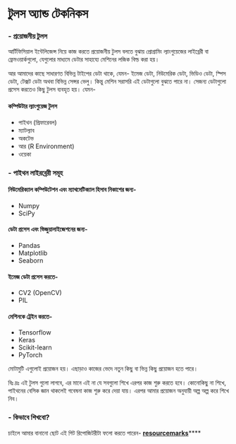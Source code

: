 # টুলস অ্যান্ড টেকনিকস

### - প্রয়োজনীয় টুলস

আর্টিফিসিয়াল ইন্টেলিজেন্স নিয়ে কাজ করতে প্রয়োজনীয় টুলস বলতে বুঝায় প্রোগ্রামিং ল্যাংগুয়েজের লাইব্রেরী বা ফ্রেমওয়ার্কগুলো, যেগুলোর মাধ্যমে ডেটার সাহায্যে মেশিনের লজিক বিল্ড করা হয়।

আর আমাদের কাছে সাধারণত বিভিন্ন টাইপের ডেটা থাকে, যেমন- ইমেজ ডেটা, নিউমেরিক ডেটা, ভিডিও ডেটা, স্পিস ডেটা, টেক্সট ডেটা অথবা বিভিন্ন সেন্সর ভেলু। কিন্তু মেশিন সরাসরি এই ডেটাগুলো বুঝতে পারে না। সেজন্য ডেটাগুলো প্রসেস করতেও কিছু টুলস ব্যবহৃত হয়। যেমন-

#### কম্পিউটার ল্যাংগুয়েজ টুলস

* পাইথন \(প্রিফারেবল\)
* ম্যাটল্যাব
* অকটেভ
* আর \(R Environment\)
* ওয়েকা

### - পাইথন লাইরব্রেরী সমূহ

#### নিউমেরিক্যাল কম্পিউটেশন এবং ম্যাথমেটিক্যাল হিসাব নিকাশের জন্য-

* Numpy 
* SciPy

#### ডেটা প্রসেস এবং ভিজুয়ালাইজেশনের জন্য-

* Pandas
* Matplotlib
* Seaborn

#### ইমেজ ডেটা প্রসেস করতে-

* CV2 \(OpenCV\)
* PIL

#### মেশিনকে ট্রেইন করতে- 

* Tensorflow
* Keras
* Scikit-learn
* PyTorch

মোটামুটি এগুলোই প্রয়োজন হয়। এছাড়াও কাজের ভেদে নতুন কিছু বা ভিন্ন কিছু প্রয়োজন হতে পারে।

বিঃ দ্রঃ এই টুলস গুলো লাগবে, এর মানে এই না যে সবগুলো শিখে এরপর কাজ শুরু করতে হবে। কোনোকিছু না শিখে, পাইথনের বেসিক জ্ঞান থাকলেই গবেষনা কাজ শুরু করে দেয়া যায়। এরপর আমার প্রয়োজন অনুযায়ী অল্প অল্প করে শিখে নিব।

### - কিভাবে শিখবো?

চাইলে আমার বানানো ছোট এই গিট রিপোজিটরীটা ফলো করতে পারেন- [**resourcemarks**](https://github.com/Sanzidikawsar/resourcemarks)\*\*\*\*

